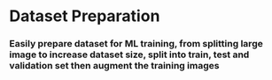# Dataset Preparation
<h3>Easily prepare dataset for ML training, from splitting large image to increase dataset size, split into train, test and validation set then augment the training images</h3>
